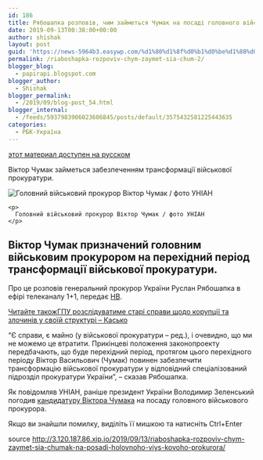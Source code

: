 ```yaml
---
id: 186
title: Рябошапка розповів, чим займеться Чумак на посаді головного військового прокурора
date: 2019-09-13T00:38:00+00:00
author: shishak
layout: post
guid: 'https://news-5964b3.easywp.com/%d1%80%d1%8f%d0%b1%d0%be%d1%88%d0%b0%d0%bf%d0%ba%d0%b0-%d1%80%d0%be%d0%b7%d0%bf%d0%be%d0%b2%d1%96%d0%b2-%d1%87%d0%b8%d0%bc-%d0%b7%d0%b0%d0%b9%d0%bc%d0%b5%d1%82%d1%8c%d1%81%d1%8f-%d1%87%d1%83%d0%bc-2/'
permalink: /riaboshapka-rozpoviv-chym-zaymet-sia-chum-2/
blogger_blog:
  - papirapi.blogspot.com
blogger_author:
  - Shishak
blogger_permalink:
  - /2019/09/blog-post_54.html
blogger_internal:
  - /feeds/5937983906023606845/posts/default/3575432581225443635
categories:
  - РБК-Україна
---
```

<a href="https://www.unian.net/politics/10683912-ryaboshapka-rasskazal-chem-zaymetsya-chumak-na-dolzhnosti-glavnogo-voennogo-prokurora.html" rel="alternate">этот материал доступен на русском</a>

Віктор Чумак займеться забезпеченням трансформації військової прокуратури.

<div>
  <div>
    <img alt="Головний військовий прокурор Віктор Чумак / фото УНІАН" src="https://images.unian.net/photos/2019_09/1568331377-9747.jpg?0.790402916102108" title="Головний військовий прокурор Віктор Чумак / фото УНІАН" /></p> 
    
    <p>
      Головний військовий прокурор Віктор Чумак / фото УНІАН
    </p>
  </div>
  
  <h2>
    Віктор Чумак призначений головним військовим прокурором на перехідний період трансформації військової прокуратури.
  </h2>
  
  <p>
    Про це розповів генеральний прокурор України Руслан Рябошапка в ефірі телеканалу 1+1, передає <a href="https://nv.ua/ukraine/politics/viktor-chumak-obespechit-transformaciyu-voennoy-prokuratury-v-specpodrazdelenie-novosti-ukrainy-50042514.html" rel="nofollow noopener noreferrer" target="_blank">НВ</a>.
  </p>
  
  <p>
    <a target="_blank" data-src="https://images.unian.net/photos/2019_09/thumb_files/205_205_1568326357-5564.jpg" href="https://www.unian.ua/politics/10683894-gpu-rozsliduvatime-stari-spravi-shchodo-korupciji-ta-zlochiniv-u-svojiy-strukturi-kasko.html?utm_source=unian&utm_medium=related_news&utm_campaign=related_news_in_post" rel="noopener noreferrer"><span>Читайте також</span><span>ГПУ розслідуватиме старі справи щодо корупції та злочинів у своїй структурі – Касько</span></a>
  </p>
  
  <p>
    “Є справи, є майно (у військової прокуратури – ред.), і очевидно, що ми не можемо це втратити. Прикінцеві положення законопроекту передбачають, що буде перехідний період, протягом цього перехідного періоду Віктор Васильович (Чумак) повинен забезпечити трансформацію військової прокуратури у відповідний спеціалізований підрозділ прокуратури України”, – сказав Рябошапка.
  </p>
  
  <p>
    Як повідомляв УНІАН, раніше президент України Володимир Зеленський погодив <a href="https://www.unian.ua/politics/10681071-zelenskiy-shvaliv-chumaka-na-posadu-golovnogo-viyskovogo-prokurora-dokument.html" target="_blank" rel="noopener noreferrer">кандидатуру Віктора Чумака</a> на посаду головного військового прокурора.
  </p>
</div>

Якщо ви знайшли помилку, видiлiть її мишкою та натисніть Ctrl+Enter

source <http://3.120.187.86.xip.io/2019/09/13/riaboshapka-rozpoviv-chym-zaymet-sia-chumak-na-posadi-holovnoho-viys-kovoho-prokurora/>